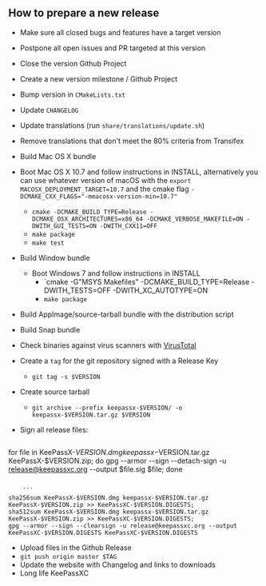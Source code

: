 ## How to prepare a new release

-  Make sure all closed bugs and features have a target version
-  Postpone all open issues and PR targeted at this version
-  Close the version Github Project
-  Create a new version milestone / Github Project
-  Bump version in `CMakeLists.txt`
-  Update `CHANGELOG`
-  Update translations (run `share/translations/update.sh`)
-  Remove translations that don't meet the 80% criteria from Transifex
-  Build Mac OS X bundle
  - Boot Mac OS X 10.7 and follow instructions in INSTALL, alternatively you can use whatever version of macOS with the `export MACOSX_DEPLOYMENT_TARGET=10.7` and the cmake flag `-DCMAKE_CXX_FLAGS="-mmacosx-version-min=10.7"`
    - `cmake -DCMAKE_BUILD_TYPE=Release -DCMAKE_OSX_ARCHITECTURES=x86_64 -DCMAKE_VERBOSE_MAKEFILE=ON -DWITH_GUI_TESTS=ON -DWITH_CXX11=OFF`
    - `make package`
    - `make test`
- Build Window bundle
  - Boot Windows 7 and follow instructions in INSTALL
    - `cmake -G"MSYS Makefiles" -DCMAKE_BUILD_TYPE=Release -DWITH_TESTS=OFF -DWITH_XC_AUTOTYPE=ON
    - `make package`
- Build AppImage/source-tarball bundle with the distribution script
- Build Snap bundle
- Check binaries against virus scanners with [VirusTotal](https://www.virustotal.com/)
- Create a `tag` for the git repository signed with a Release Key
   - `git tag -s $VERSION`
- Create source tarball
   - `git archive --prefix keepassx-$VERSION/ -o keepassx-$VERSION.tar.gz $VERSION`
- Sign all release files:

    ```
for file in KeePassX-$VERSION.dmg keepassx-$VERSION.tar.gz KeePassX-$VERSION.zip; do gpg --armor --sign --detach-sign -u release@keepassxc.org --output $file.sig $file; done
```

    ```
sha256sum KeePassX-$VERSION.dmg keepassx-$VERSION.tar.gz KeePassX-$VERSION.zip >> KeePassXC-$VERSION.DIGESTS; 
sha512sum KeePassX-$VERSION.dmg keepassx-$VERSION.tar.gz KeePassX-$VERSION.zip >> KeePassXC-$VERSION.DIGESTS; 
gpg --armor --sign --clearsign -u release@keepassxc.org --output KeePassXC-$VERSION.DIGESTS KeePassXC-$VERSION.DIGESTS
```

- Upload files in the Github Release
- `git push origin master $TAG`
- Update the website with Changelog and links to downloads
- Long life KeePassXC

